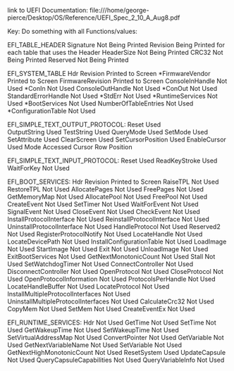 
link to UEFI Documentation:
file:///home/george-pierce/Desktop/OS/Reference/UEFI_Spec_2_10_A_Aug8.pdf


Key: 
Do something with all Functions/values:

EFI_TABLE_HEADER
    Signature               Not Being Printed 
    Revision                Being Printed for each table that uses the Header 
    HeaderSize              Not Being Printed 
    CRC32                   Not Being Printed 
    Reserved                Not Being Printed


EFI_SYSTEM_TABLE 
    Hdr                     Revision Printed to Screen
    *FirmwareVendor         Printed to Screen 
    FirmwareRevision        Printed to Screen 
    ConsoleInHandle         Not Used
    *ConIn                  Not Used
    ConsoleOutHandle        Not Used
    *ConOut                 Not Used
    StandardErrorHandle     Not Used
    *StdErr                 Not Used
    *RuntimeServices        Not Used
    *BootServices           Not Used
    NumberOfTableEntries    Not Used
    *ConfigurationTable     Not Used

EFI_SIMPLE_TEXT_OUTPUT_PROTOCOL:
    Reset                   Used  
    OutputString            Used 
    TestString              Used 
    QueryMode               Used 
    SetMode                 Used 
    SetAttribute            Used
    ClearScreen             Used 
    SetCursorPosition       Used 
    EnableCursor            Used 
    Mode                    Accessed Cursor Row Position   


EFI_SIMPLE_TEXT_INPUT_PROTOCOL:
    Reset                   Used
    ReadKeyStroke           Used   
    WaitForKey              Not Used 


EFI_BOOT_SERVICES:
    Hdr                                 Revision Printed to Screen
    RaiseTPL                            Not Used
    RestoreTPL                          Not Used
    AllocatePages                       Not Used
    FreePages                           Not Used
    GetMemoryMap                        Not Used
    AllocatePool                        Not Used
    FreePool                            Not Used
    CreateEvent                         Not Used
    SetTimer                            Not Used
    WaitForEvent                        Not Used
    SignalEvent                         Not Used
    CloseEvent                          Not Used
    CheckEvent                          Not Used
    InstallProtocolInterface            Not Used
    ReinstallProtocolInterface          Not Used
    UninstallProtocolInterface          Not Used
    HandleProtocol                      Not Used
    Reserved2                           Not Used
    RegisterProtocolNotify              Not Used
    LocateHandle                        Not Used
    LocateDevicePath                    Not Used
    InstallConfigurationTable           Not Used
    LoadImage                           Not Used
    StartImage                          Not Used
    Exit                                Not Used
    UnloadImage                         Not Used
    ExitBootServices                    Not Used
    GetNextMonotonicCount               Not Used
    Stall                               Not Used
    SetWatchdogTimer                    Not Used
    ConnectController                   Not Used
    DisconnectController                Not Used
    OpenProtocol                        Not Used
    CloseProtocol                       Not Used
    OpenProtocolInformation             Not Used
    ProtocolsPerHandle                  Not Used
    LocateHandleBuffer                  Not Used
    LocateProtocol                      Not Used
    InstallMultipleProtocolInterfaces   Not Used
    UninstallMultipleProtocolInterfaces Not Used
    CalculateCrc32                      Not Used
    CopyMem                             Not Used
    SetMem                              Not Used
    CreateEventEx                       Not Used


EFI_RUNTIME_SERVICES:
    Hdr                         Not Used
    GetTime                     Not Used
    SetTime                     Not Used
    GetWakeupTime               Not Used
    SetWakeupTime               Not Used
    SetVirtualAddressMap        Not Used
    ConvertPointer              Not Used
    GetVariable                 Not Used
    GetNextVariableName         Not Used
    SetVariable                 Not Used
    GetNextHighMonotonicCount   Not Used
    ResetSystem                 Used
    UpdateCapsule               Not Used
    QueryCapsuleCapabilities    Not Used
    QueryVariableInfo           Not Used